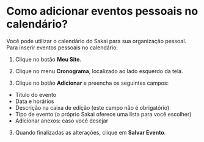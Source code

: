 # Como adicionar eventos pessoais no calendário?

Você pode utilizar o calendário do Sakai para sua organização pessoal. Para inserir eventos pessoais no calendário:

1. Clique no botão **Meu Site**.

2. Clique no menu **Cronograma**, localizado ao lado esquerdo da tela.

2. Clique no botão **Adicionar** e preencha os seguintes campos:
 * Título do evento
 * Data e horários
 * Descrição na caixa de edição (este campo não é obrigatório)
 * Tipo de evento (o próprio Sakai oferece uma lista para você escolher)
 * Adicionar anexos: caso você desejar
 
3. Quando finalizadas as alterações, clique em **Salvar Evento**.

 

